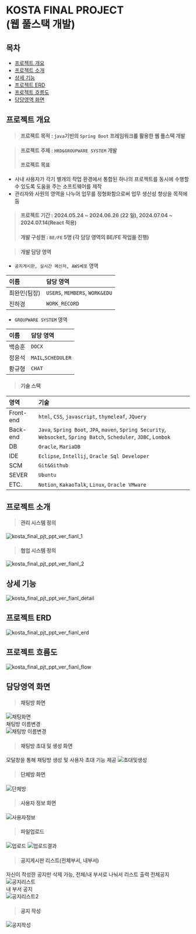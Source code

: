 # KOSTA FINAL PROJECT<br/>(웹 풀스택 개발)

## 목차
* [프로젝트 개요](#프로젝트-개요)
* [프로젝트 소개](#프로젝트-소개)
* [상세 기능](#상세-기능)
* [프로젝트 ERD](#프로젝트-ERD)
* [프로젝트 흐름도](#프로젝트-흐름도)
* [담당영역 화면](#담당영역-화면)

## 프로젝트 개요

> #### 프로젝트 목적 : `java`기반의 `Spring Boot` 프레임워크를 활용한 웹 풀스택 개발

> #### 프로젝트 주제 : `HRD&GROUPWARE SYSTEM` 개발
> #### 프로젝트 목표
 * 사내 사용자가 각기 별개의 작업 환경에서 통합된 하나의 프로젝트를 동시에 수행할 수 있도록 도움을 주는 소프트웨어를 제작
 * 관리자와 사원의 영역을 나누어 업무를 정형화함으로써 업무 생산성 향상을 목적에 둠

> #### 프로젝트 기간 : 2024.05.24 ~ 2024.06.26 (22 일), 2024.07.04 ~ 2024.07.14(React 적용)
> #### 개발 구성원 : `BE/FE` 5명 (각 담당 영역의 BE/FE 작업을 진행)

> #### 개발 담당 영역
 * `공지게시판, 실시간 메신저, AWS베포` 영역
 
 |이름|담당 영역|
 |:---|:---|
 |최완민(팀장)|`USERS`, `MEMBERS`, `WORK&EDU`|
 |진하경|`WORK_RECORD`|

 * `GROUPWARE SYSTEM` 영역
 
 |이름|담당 영역|
 |:---|:---|
 |백승훈|`DOCX`|
 |정윤석|`MAIL`,`SCHEDULER`|
 |황규형|`CHAT`|

> #### 기술 스택

 |영역|기술|
 |:---|:---|
 |Front-end|`html`, `CSS`, `javascript`, `thymeleaf`, `JQuery`|
 |Back-end |`Java`, `Spring Boot`, `JPA`, `maven`, `Spring Security`, `Websocket`, `Spring Batch`, `Scheduler`, `JDBC`, `Lombok`|
 |DB|`Oracle`, `MariaDB` |
 |IDE|`Eclipse`, `Intellij`, `Oracle Sql Developer`|
 |SCM|`Git&Github`|
 |SEVER|`Ubuntu`|
 |ETC.|`Notion`, `KakaoTalk`, `Linux`, `Oracle VMware`|

## 프로젝트 소개
> #### 관리 시스템 정의
![kosta_final_pjt_ppt_ver_fianl_1](https://github.com/choiwanmin/kosta_final_pjt/assets/111493653/4eea3baf-dee1-4870-a23b-0be259766d20)

> #### 협업 시스템 정의
![kosta_final_pjt_ppt_ver_fianl_2](https://github.com/choiwanmin/kosta_final_pjt/assets/111493653/1251d3cb-8b0b-4156-887f-bc72f0a11aac)

## 상세 기능
![kosta_final_pjt_ppt_ver_fianl_detail](https://github.com/choiwanmin/kosta_final_pjt/assets/111493653/d0703273-192e-4ec7-a438-5878009a7adc)
## 프로젝트 ERD
![kosta_final_pjt_ppt_ver_fianl_erd](https://github.com/choiwanmin/kosta_final_pjt/assets/111493653/e12c9fed-4f67-4b2f-a7a6-3d98bfde1fa7)

## 프로젝트 흐름도
![kosta_final_pjt_ppt_ver_fianl_flow](https://github.com/choiwanmin/kosta_final_pjt/assets/111493653/ea5a340a-7cc2-4041-86d2-10a8f2ea69bb)

## 담당영역 화면
> #### 채팅방 화면
![채팅화면](https://github.com/user-attachments/assets/601596ec-e4bb-4d22-b960-fb7dad3ff624)
<br/>
채팅방 이름변경<br/>
![채팅방 이름변경](https://github.com/user-attachments/assets/d45393da-80ca-4779-96cb-7f89cbc61a01)

> #### 채팅방 초대 및 생성 화면
모달창을 통해 채팅방 생성 및 사용자 초대 기능 제공
![초대및생성](https://github.com/user-attachments/assets/cd8aed73-4b49-40ce-9112-1054d3ea111a)


> #### 단체방 화면
![단체방](https://github.com/user-attachments/assets/484ee636-58bb-42cb-821e-61d4a402da14)


> #### 사용자 정보 화면
![사용자정보](https://github.com/user-attachments/assets/8f166a27-c83a-4c4f-b75b-4e2edb76e43d)


> #### 파일업로드
![업로드](https://github.com/user-attachments/assets/d86e48e0-91b3-46ca-8052-03704a1e1e43)
![업로드결과](https://github.com/user-attachments/assets/427910ff-7597-4f75-a441-81e470ac502e)


> #### 공지게시판 리스트(전체부서, 내부서)
자신이 작성한 공지만 삭제 가능, 전체/내 부서로 나눠서 리스트 출력
전체공지<br/>
![공지리스트](https://github.com/user-attachments/assets/ca80e62c-685b-4a63-af16-47d9c0114956)<br/>
내 부서 공지<br/>
![공지리스트2](https://github.com/user-attachments/assets/fb117b18-eb90-498c-8ce5-ab491d5a479a)


> #### 공지 작성
![공지작성](https://github.com/user-attachments/assets/e0f7f299-8e1f-4733-8803-b6584243388e)
